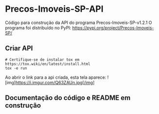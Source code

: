 # Precos-Imoveis-SP-API
Código para construção da API do programa Precos-Imoveis-SP-v1.2.1
O programa foi distribuído no PyPI: https://pypi.org/project/Precos-Imoveis-SP/
## Criar API
```Shell
# Certifique-se de instalar tox em https://tox.wiki/en/latest/install.html
tox -e run
```
Ao abrir o link para a api criada, esta tela aparece:
![img]https://i.imgur.com/Q63ZAUn.jpg[/img]

## Documentação do código e README em construção
